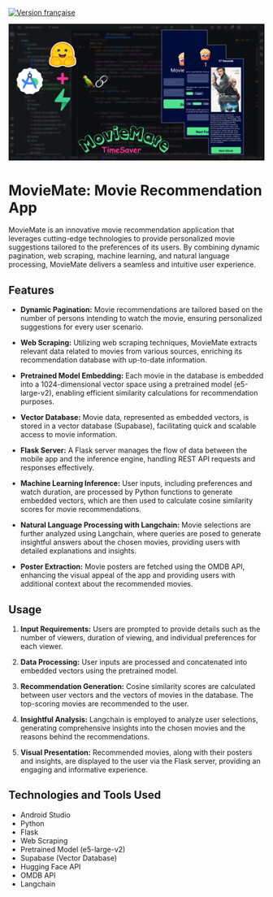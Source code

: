 [![Version française](https://img.shields.io/badge/Lire%20en-Fran%C3%A7ais-blue?style=for-the-badge&logo=appveyor)](https://github.com/AymenLass/MovieMate/blob/main/README-fr.md)

<p align = "center">
<img src="https://github.com/AymenLass/MovieMate/blob/main/Recommendations/App_poster.png">
</p>



# MovieMate: Movie Recommendation App

MovieMate is an innovative movie recommendation application that leverages cutting-edge technologies to provide personalized movie suggestions tailored to the preferences of its users. By combining dynamic pagination, web scraping, machine learning, and natural language processing, MovieMate delivers a seamless and intuitive user experience.

## Features

- **Dynamic Pagination:** Movie recommendations are tailored based on the number of persons intending to watch the movie, ensuring personalized suggestions for every user scenario.

- **Web Scraping:** Utilizing web scraping techniques, MovieMate extracts relevant data related to movies from various sources, enriching its recommendation database with up-to-date information.

- **Pretrained Model Embedding:** Each movie in the database is embedded into a 1024-dimensional vector space using a pretrained model (e5-large-v2), enabling efficient similarity calculations for recommendation purposes.

- **Vector Database:** Movie data, represented as embedded vectors, is stored in a vector database (Supabase), facilitating quick and scalable access to movie information.

- **Flask Server:** A Flask server manages the flow of data between the mobile app and the inference engine, handling REST API requests and responses effectively.

- **Machine Learning Inference:** User inputs, including preferences and watch duration, are processed by Python functions to generate embedded vectors, which are then used to calculate cosine similarity scores for movie recommendations.

- **Natural Language Processing with Langchain:** Movie selections are further analyzed using Langchain, where queries are posed to generate insightful answers about the chosen movies, providing users with detailed explanations and insights.

- **Poster Extraction:** Movie posters are fetched using the OMDB API, enhancing the visual appeal of the app and providing users with additional context about the recommended movies.

## Usage

1. **Input Requirements:** Users are prompted to provide details such as the number of viewers, duration of viewing, and individual preferences for each viewer.

2. **Data Processing:** User inputs are processed and concatenated into embedded vectors using the pretrained model.

3. **Recommendation Generation:** Cosine similarity scores are calculated between user vectors and the vectors of movies in the database. The top-scoring movies are recommended to the user.

4. **Insightful Analysis:** Langchain is employed to analyze user selections, generating comprehensive insights into the chosen movies and the reasons behind the recommendations.

5. **Visual Presentation:** Recommended movies, along with their posters and insights, are displayed to the user via the Flask server, providing an engaging and informative experience.

## Technologies and Tools Used

- Android Studio
- Python
- Flask
- Web Scraping
- Pretrained Model (e5-large-v2)
- Supabase (Vector Database)
- Hugging Face API
- OMDB API
- Langchain

